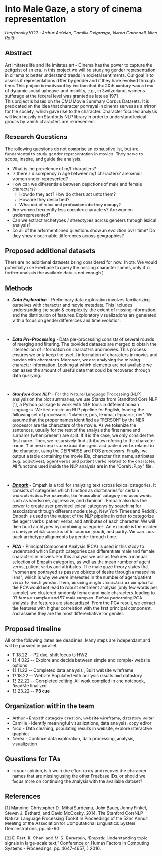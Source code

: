 # Into Male Gaze, a story of cinema representation
*Utopiansky2022 : Arthur Ardelea, Camille Delgrange, Nerea Carbonell, Nico Raith*


## Abstract
Art imitates life and life imitates art - Cinema has the power to capture the zeitgeist of an era. In this project we will be studying gender representation in cinema to better understand trends in societal sentiments. Our goal is to assess if representations differ by gender and if they have evolved through time. This project is motivated by the fact that the 20th century was a time of dynamic social upheavel and mobility, e.g., in Switzerland, womens sufferage at the federal level was granted as late as 1971.  <br />
This project is based on the CMU Movie Summary Corpus Datasets. It is predicated on the idea that character portrayal in cinema serves as a mirror for the society, which gave rise to the character. Character focused analysis will lean heavily on Stanfords NLP library in order to understand lexical groups by which characters are represented. <br />



## Research Questions
The following questions do not comprise an exhaustive list, but are fundamental to study gender representation in movies. They serve to scope, inspire, and guide the analysis.
* What is the prevelence of m/f characters?
* Is there a discrepency in age between m/f characters? are senior women under-represented?
* How can we differentiate between depictions of male and female characters? 
    + How do they act? How do others act unto them?
    + How are they described? 
    + What set of roles and professions do they occupy?
* Are women frequently less complex characters? Are women underrepresented? 
* Can we extract archetypes / stereotypes across genders through lexical analysis?
* Do all of the arformentioned questions show an evolution over time? Do they show discernable differences across geographies?  


## Proposed additional datasets
There are no additional datasets being considered for now. 
(Note: We would potentially use Freebase to query the missing character names, only if in further analysis the available data is not enough.)


## Methods
* ___Data Exploration___ - Preliminary data exploration involves familiarizing ourselves with character and movie metadata. This includes understanding the scale & complexity, the extent of missing information, and the distribution of features. Exploratory visualizations are generated with a focus on gender differences and time evolution.
<br />

* ___Data Pre-Processing___ - Data pre-processing consists of several rounds of merging and filtering. The provided datasets are merged to obtain the intersection of information on characters and movies. This process ensures we only keep the useful information of characters in movies and movies with characters. Moreover, we are analysing the missing character information. Looking at which elements are not available we can asses the amount of useful data that could be recovered through data querying.
<br />

* ___[Stanford Core NLP](https://github.com/stanfordnlp/CoreNLP)___ - For the Natural Language Processing [NLP] analysis on the plot summaries, we use Stanza from Standford Core NLP [1], a Python package to work with NLP tools in different human languages. We first create an NLP pipeline for English, loading the following set of processors: 'tokenize, pos, lemma, depparse, ner'. We assume that the proper names identified as "PERSON" by the NER processor are the characters of the movie. As we tokenize the sentences, usually for the rest of the analysis the first name and surname (when present) are split. If it is the case, we only consider the first name. Then, we recursively find attributes refering to the character name. The next step is to extract the agent and patient verbs related to the character, using the DEPPARSE and POS processors. Finally, we output a table containing the movie IDs, character first name, attributes (e.g. adjectives), agent verbs and patient verbs related to the character. All functions used inside the NLP analysis are in the "CoreNLP.py" file.
<br />

* ___[Empath](https://github.com/Ejhfast/empath-client)___ - Empath is a tool for analyzing text across lexical categories. It consists of categories which function as dicitonaries for certain characteristics. For example, the 'masculine' category includes words such as handsome, aggressive, and dominant. Empath also has the power to create user provided lexical categorys by searching for associations through different models (e.g.  New York Times and Reddit). Empath is used on the output of the NLP pipeline in order to categorize the agent verbs, patient verbs, and attributes of each character. We will then build archtypes by combining categories. An example is the maiden archetype which consists of innocence, youth, and purity. We can thus track archetype allignments by gender through time. 

* ___[PCA](https://scikit-learn.org/stable/modules/generated/sklearn.decomposition.PCA.html)___ - Principal Component Analysis (PCA) is used in this study to understand which Empath categories can differentiate male and female characters in movies. For this analysis we use as features a manual selection of Empath categories, as well as the mean number of agent verbs, patient verbs and attributes. The male gaze theory states that "women are portrayed as passive objects of desire through a masculine lens", which is why we were interested in the number of agent/patient verbs for each gender. Then, as using single characters as samples for the PCA would not lead to robust sentiment analysis (only few words per sample), we clustered randomly female and male characters, leading to 33 female samples and 57 male samples. Before performing PCA analysis, the features are standardized. From the PCA result, we extract the features with higher correlation with the first principal component, and assume they are the most differentiative for gender.



## Proposed timeline
All of the following dates are deadlines. Many steps are independant and will be pursued in parallel.
* 11.18.22 -- P2 due, shift focus to HW2
* 12.4.022 -- Explore and decide between simple and complex website options
* 12.11.22 -- Completed data analysis , Built website wireframe
* 12.18.22 -- Website Populated with analysis results and datastory 
* 12.22.22 -- Completed editing. All work compiled in one notebook, ReadMe finalized
* 12.23.22 -- **P3 due** 


## Organization within the team
* Arthur - Empath category creation, website wireframe, datastory writer
* Camille - Identify meaningful visualizations, data analysis, copy editor
* Nico - Data cleaning, populating results in website, explore interactive graphics
* Nerea - Continue data exploration, data processing, analysis, visualization


## Questions for TAs 
* In your opinion, is it woth the effort to try and recover the character names that are missing using the other Freebase IDs, or should we focus more on continuing the analysis with the available dataset?

## References

[1] Manning, Christopher D., Mihai Surdeanu, John Bauer, Jenny Finkel, Steven J. Bethard, and David McClosky. 2014. The Stanford CoreNLP Natural Language Processing Toolkit In Proceedings of the 52nd Annual Meeting of the Association for Computational Linguistics: System Demonstrations, pp. 55-60.

[2] E. Fast, B. Chen, and M. S. Bernstein, “Empath: Understanding topic signals in large-scale text,” Conference on Human Factors in Computing Systems - Proceedings, pp. 4647–4657, 5 2016.